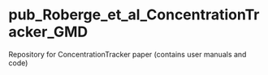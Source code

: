 # pub_Roberge_et_al_ConcentrationTracker_GMD
Repository for ConcentrationTracker paper (contains user manuals and code)
